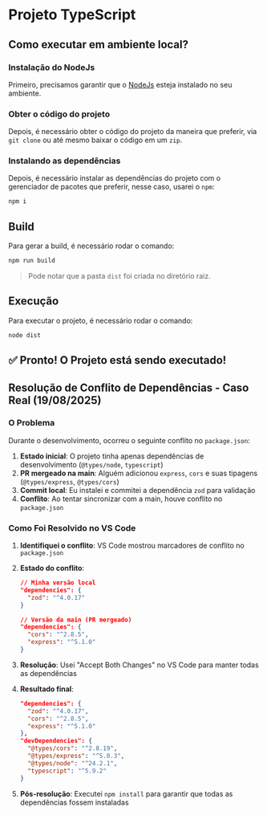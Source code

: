 # Projeto TypeScript

## Como executar em ambiente local?

### Instalação do NodeJs

Primeiro, precisamos garantir que o [NodeJs](https://nodejs.org/en) esteja instalado no seu ambiente.

### Obter o código do projeto

Depois, é necessário obter o código do projeto da maneira que preferir, via `git clone` ou até mesmo baixar o código em um `zip`.

### Instalando as dependências

Depois, é necessário instalar as dependências do projeto com o gerenciador de pacotes que preferir, nesse caso, usarei o `npm`:

```bash
npm i
```

## Build

Para gerar a build, é necessário rodar o comando:

```bash
npm run build
```

> Pode notar que a pasta `dist` foi criada no diretório raiz.

## Execução

Para executar o projeto, é necessário rodar o comando:

```bash
node dist
```

## ✅ Pronto! O Projeto está sendo executado!

## Resolução de Conflito de Dependências - Caso Real (19/08/2025)

### O Problema

Durante o desenvolvimento, ocorreu o seguinte conflito no `package.json`:

1. **Estado inicial**: O projeto tinha apenas dependências de desenvolvimento (`@types/node`, `typescript`)
2. **PR mergeado na main**: Alguém adicionou `express`, `cors` e suas tipagens (`@types/express`, `@types/cors`)
3. **Commit local**: Eu instalei e commitei a dependência `zod` para validação
4. **Conflito**: Ao tentar sincronizar com a main, houve conflito no `package.json`

### Como Foi Resolvido no VS Code

1. **Identifiquei o conflito**: VS Code mostrou marcadores de conflito no `package.json`
2. **Estado do conflito**:

   ```json
   // Minha versão local
   "dependencies": {
     "zod": "^4.0.17"
   }

   // Versão da main (PR mergeado)
   "dependencies": {
     "cors": "^2.8.5",
     "express": "^5.1.0"
   }
   ```

3. **Resolução**: Usei "Accept Both Changes" no VS Code para manter todas as dependências
4. **Resultado final**:
   ```json
   "dependencies": {
     "zod": "^4.0.17",
     "cors": "^2.8.5",
     "express": "^5.1.0"
   },
   "devDependencies": {
     "@types/cors": "^2.8.19",
     "@types/express": "^5.0.3",
     "@types/node": "^24.2.1",
     "typescript": "^5.9.2"
   }
   ```
5. **Pós-resolução**: Executei `npm install` para garantir que todas as dependências fossem instaladas

